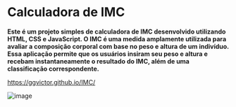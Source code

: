 # Calculadora de IMC

**Este é um projeto simples de calculadora de IMC desenvolvido utilizando HTML, CSS e JavaScript. O IMC é uma medida amplamente utilizada para avaliar a composição corporal com base no peso e altura de um indivíduo. Essa aplicação permite que os usuários insiram seu peso e altura e recebam instantaneamente o resultado do IMC, além de uma classificação correspondente.**


https://ggvictor.github.io/IMC/

![image](https://github.com/ggvictor/IMC/assets/107512940/bab9181e-e774-44e6-ae46-9eef4d01c0d6)

